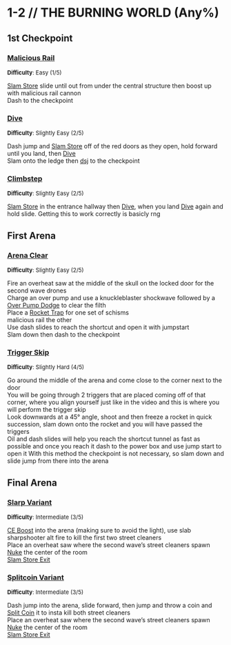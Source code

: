 # 1-2 // THE BURNING WORLD (Any%)


## 1st Checkpoint

### [Malicious Rail](https://youtu.be/WKLfKy4Ohog)
<font size="2">
    <b>Difficulty</b>: Easy (1/5)
</font> <br/> 

[Slam Store](/speedrun-tech.md#slam-store) slide until out from under the central structure then boost up with malicious rail cannon <br/>
Dash to the checkpoint 

### [Dive](https://youtu.be/6B99s3ZIFF0)
<font size="2">
    <b>Difficulty</b>: Slightly Easy (2/5)
</font> <br/> 

Dash jump and [Slam Store](/speedrun-tech.md#slam-store) off of the red doors as they open, hold forward until you land, then [Dive](/speedrun-tech.md#dives) <br/>
Slam onto the ledge then [dsj](/speedrun-tech.md#dsj-dash-slide-jump) to the checkpoint

### [Climbstep](https://youtu.be/45_CONkKkZg)
<font size="2">
    <b>Difficulty</b>: Slightly Easy (2/5)
</font> <br/> 

[Slam Store](/speedrun-tech.md#slam-store) in the entrance hallway then [Dive](/speedrun-tech.md#dives), when you land [Dive](/speedrun-tech.md#dives) again and hold slide. Getting this to work correctly is basicly rng


## First Arena

### [Arena Clear](https://youtu.be/-FE5HcNvP80)
<font size="2">
    <b>Difficulty</b>: Slightly Easy (2/5)
</font> <br/> 

Fire an overheat saw at the middle of the skull on the locked door for the second wave drones <br/>
Charge an over pump and use a knuckleblaster shockwave followed by a [Over Pump Dodge](/speedrun-tech.md#over-pump-dodge) to clear the filth <br/>
Place a [Rocket Trap](/speedrun-tech.md#rocket-traps) for one set of schisms <br/>
malicious rail the other <br/>
Use dash slides to reach the shortcut and open it with jumpstart <br/>
Slam down then dash to the checkpoint

### [Trigger Skip](https://youtu.be/GjGnX1FBuSA)
<font size="2">
    <b>Difficulty</b>: Slightly Hard (4/5)
</font> <br/> 

Go around the middle of the arena and come close to the corner next to the door<br/>
You will be going through 2 triggers that are placed coming off of that corner, where you align yourself just like in the video and this is where you will perform the trigger skip <br/>
Look downwards at a 45° angle, shoot and then freeze a rocket in quick succession, slam down onto the rocket and you will have passed the triggers <br/>
Oil and dash slides will help you reach the shortcut tunnel as fast as possible and once you reach it dash to the power box and use jump start to open it
With this method the checkpoint is not necessary, so slam down and slide jump from there into the arena <br/>


## Final Arena

### [Slarp Variant](https://youtu.be/4wiT_K6roJk)
<font size="2">
    <b>Difficulty</b>: Intermediate (3/5)
</font> <br/> 

[CE Boost](/speedrun-tech.md#ce-boost-core-eject-boost) into the arena (making sure to avoid the light), use slab sharpshooter alt fire to kill the first two street cleaners <br/>
Place an overheat saw where the second wave’s street cleaners spawn <br/>
[Nuke](/speedrun-tech.md#nukes) the center of the room <br/>
[Slam Store Exit](/speedrun-tech.md#slam-store-exit) <br/>

### [Splitcoin Variant](https://youtu.be/5SE9n-Bqxb8)
<font size="2">
    <b>Difficulty</b>: Intermediate (3/5)
</font> <br/> 

Dash jump into the arena, slide forward, then jump and throw a coin and [Split Coin](/speedrun-tech.md#split-coins) it to insta kill both street cleaners <br/>
Place an overheat saw where the second wave’s street cleaners spawn <br/>
[Nuke](/speedrun-tech.md#nukes) the center of the room <br/>
[Slam Store Exit](/speedrun-tech.md#slam-store-exit) <br/>